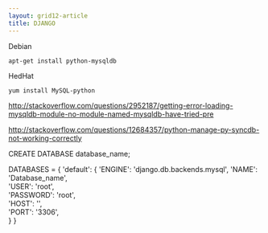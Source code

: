 ```yaml
---
layout: grid12-article
title: DJANGO
---
```


Debian

    apt-get install python-mysqldb

HedHat

    yum install MySQL-python

http://stackoverflow.com/questions/2952187/getting-error-loading-mysqldb-module-no-module-named-mysqldb-have-tried-pre





http://stackoverflow.com/questions/12684357/python-manage-py-syncdb-not-working-correctly

CREATE DATABASE database_name;

DATABASES = {
    'default': {
        'ENGINE': 'django.db.backends.mysql', 
        'NAME': 'Database_name',                 
        'USER': 'root',                    
        'PASSWORD': 'root',                
        'HOST': '',                     
        'PORT': '3306',                  
    }
}
